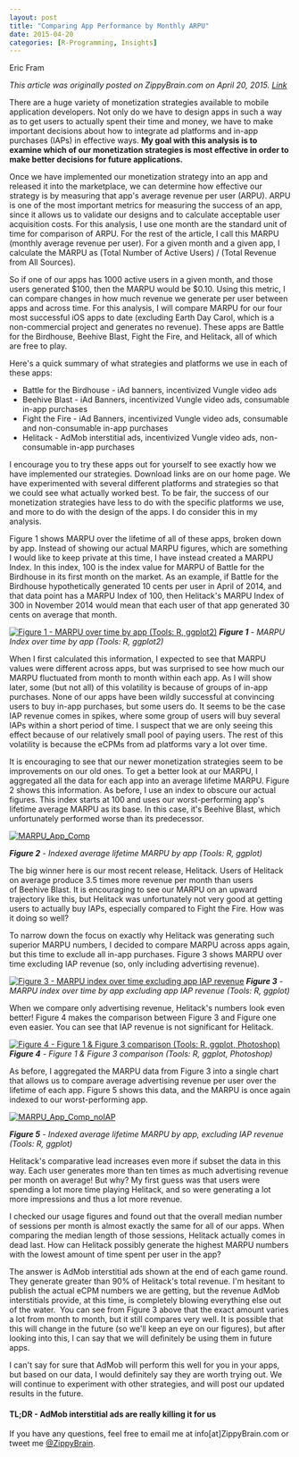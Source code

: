 ```yaml
---
layout: post
title: "Comparing App Performance by Monthly ARPU"
date: 2015-04-20
categories: [R-Programming, Insights]
---
```

Eric Fram  

<em>This article was originally posted on ZippyBrain.com on April 20, 2015. [Link](http://zippybrain.com/2015/04/comparing-app-performance-by-monthly-arpu/)</em>

There are a huge variety of monetization strategies available to mobile application developers. Not only do we have to design apps in such a way as to get users to actually spent their time and money, we have to make important decisions about how to integrate ad platforms and in-app purchases (IAPs) in effective ways. <strong>My goal with this analysis is to examine which of our monetization strategies is most effective in order to make better decisions for future applications. </strong>

Once we have implemented our monetization strategy into an app and released it into the marketplace, we can determine how effective our strategy is by measuring that app's average revenue per user (ARPU). ARPU is one of the most important metrics for measuring the success of an app, since it allows us to validate our designs and to calculate acceptable user acquisition costs. For this analysis, I use one month are the standard unit of time for comparison of ARPU. For the rest of the article, I call this MARPU (monthly average revenue per user). For a given month and a given app, I calculate the MARPU as (Total Number of Active Users) / (Total Revenue from All Sources).
<p style="text-align: left;">So if one of our apps has 1000 active users in a given month, and those users generated $100, then the MARPU would be $0.10. Using this metric, I can compare changes in how much revenue we generate per user between apps and across time. For this analysis, I will compare MARPU for our four most successful iOS apps to date (excluding Earth Day Carol, which is a non-commercial project and generates no revenue). These apps are Battle for the Birdhouse, Beehive Blast, Fight the Fire, and Helitack, all of which are free to play.</p>
<p style="text-align: left;">Here's a quick summary of what strategies and platforms we use in each of these apps:</p>

- Battle for the Birdhouse - iAd banners, incentivized Vungle video ads
- Beehive Blast - iAd Banners, incentivized Vungle video ads, consumable in-app purchases
- Fight the Fire - iAd Banners, incentivized Vungle video ads, consumable and non-consumable in-app purchases
- Helitack - AdMob interstitial ads, incentivized Vungle video ads, non-consumable in-app purchases

<p style="text-align: left;">I encourage you to try these apps out for yourself to see exactly how we have implemented our strategies. Download links are on our home page. We have experimented with several different platforms and strategies so that we could see what actually worked best. To be fair, the success of our monetization strategies have less to do with the specific platforms we use, and more to do with the design of the apps. I do consider this in my analysis.</p>
<p style="text-align: left;">Figure 1 shows MARPU over the lifetime of all of these apps, broken down by app. Instead of showing our actual MARPU figures, which are something I would like to keep private at this time, I have instead created a MARPU Index. In this index, 100 is the index value for MARPU of Battle for the Birdhouse in its first month on the market. As an example, if Battle for the Birdhouse hypothetically generated 10 cents per user in April of 2014, and that data point has a MARPU Index of 100, then Helitack's MARPU Index of 300 in November 2014 would mean that each user of that app generated 30 cents on average that month.</p>


<a href="http://zippybrain.com/wp-content/uploads/2018/04/MARPU_by_Time.png"><img class="size-full wp-image-1743" src="http://zippybrain.com/wp-content/uploads/2018/04/MARPU_by_Time.png" alt="Figure 1 - MARPU over time by app (Tools: R, ggplot2)" /></a> <em><strong>Figure 1</strong> - MARPU Index over time by app (Tools: R, ggplot2)</em>

When I first calculated this information, I expected to see that MARPU values were different across apps, but was surprised to see how much our MARPU fluctuated from month to month within each app. As I will show later, some (but not all) of this volatility is because of groups of in-app purchases. None of our apps have been wildly successful at convincing users to buy in-app purchases, but some users do. It seems to be the case IAP revenue comes in spikes, where some group of users will buy several IAPs within a short period of time. I suspect that we are only seeing this effect because of our relatively small pool of paying users. The rest of this volatility is because the eCPMs from ad platforms vary a lot over time.

It is encouraging to see that our newer monetization strategies seem to be improvements on our old ones. To get a better look at our MARPU, I aggregated all the data for each app into an average lifetime MARPU. Figure 2 shows this information. As before, I use an index to obscure our actual figures. This index starts at 100 and uses our worst-performing app's lifetime average MARPU as its base. In this case, it's Beehive Blast, which unfortunately performed worse than its predecessor.

<a href="http://zippybrain.com/wp-content/uploads/2018/04/MARPU_App_Comp.png"><img class="wp-image-1741 size-full" src="http://zippybrain.com/wp-content/uploads/2018/04/MARPU_App_Comp.png" alt="MARPU_App_Comp" /></a> 

<em><strong>Figure 2</strong> - Indexed average lifetime MARPU by app (Tools: R, ggplot)</em>

The big winner here is our most recent release, Helitack. Users of Helitack on average produce 3.5 times more revenue per month than users of Beehive Blast. It is encouraging to see our MARPU on an upward trajectory like this, but Helitack was unfortunately not very good at getting users to actually buy IAPs, especially compared to Fight the Fire. How was it doing so well?

To narrow down the focus on exactly why Helitack was generating such superior MARPU numbers, I decided to compare MARPU across apps again, but this time to exclude all in-app purchases. Figure 3 shows MARPU over time excluding IAP revenue (so, only including advertising revenue).

<a href="http://zippybrain.com/wp-content/uploads/2018/04/MARPU_by_Time_NoIAP.png"><img class="size-full wp-image-1744" src="http://zippybrain.com/wp-content/uploads/2018/04/MARPU_by_Time_NoIAP.png" alt="Figure 3 - MARPU index over time excluding app IAP revenue"  /></a> <em><strong>Figure 3</strong> - MARPU index over time by app excluding app IAP revenue (Tools: R, ggplot)</em>

When we compare only advertising revenue, Helitack's numbers look even better! Figure 4 makes the comparison between Figure 3 and Figure one even easier. You can see that IAP revenue is not significant for Helitack.

<a href="http://zippybrain.com/wp-content/uploads/2018/04/Animated_MARPU-Comps.gif"><img class="size-full wp-image-1745" src="http://zippybrain.com/wp-content/uploads/2018/04/Animated_MARPU-Comps.gif" alt="Figure 4 - Figure 1 &amp; Figure 3 comparison (Tools: R, ggplot, Photoshop)"  /></a> <em><strong>Figure 4</strong> - Figure 1 &amp; Figure 3 comparison (Tools: R, ggplot, Photoshop)</em>

As before, I aggregated the MARPU data from Figure 3 into a single chart that allows us to compare average advertising revenue per user over the lifetime of each app. Figure 5 shows this data, and the MARPU is once again indexed to our worst-performing app.

<a href="http://zippybrain.com/wp-content/uploads/2018/04/MARPU_App_Comp_noIAP.png"><img class="wp-image-1742 size-full" src="http://zippybrain.com/wp-content/uploads/2018/04/MARPU_App_Comp_noIAP.png" alt="MARPU_App_Comp_noIAP"  /></a> 

<em><strong>Figure 5</strong> - Indexed average lifetime MARPU by app, excluding IAP revenue (Tools: R, ggplot)</em>

Helitack's comparative lead increases even more if subset the data in this way. Each user generates more than ten times as much advertising revenue per month on average! But why? My first guess was that users were spending a lot more time playing Helitack, and so were generating a lot more impressions and thus a lot more revenue.

I checked our usage figures and found out that the overall median number of sessions per month is almost exactly the same for all of our apps. When comparing the median length of those sessions, Helitack actually comes in dead last. How can Helitack possibly generate the highest MARPU numbers with the lowest amount of time spent per user in the app?

The answer is AdMob interstitial ads shown at the end of each game round. They generate greater than 90% of Helitack's total revenue. I'm hesitant to publish the actual eCPM numbers we are getting, but the revenue AdMob interstitials provide, at this time, is completely blowing everything else out of the water.  You can see from Figure 3 above that the exact amount varies a lot from month to month, but it still compares very well. It is possible that this will change in the future (so we'll keep an eye on our figures), but after looking into this, I can say that we will definitely be using them in future apps.

I can't say for sure that AdMob will perform this well for you in your apps, but based on our data, I would definitely say they are worth trying out. We will continue to experiment with other strategies, and will post our updated results in the future.
<h4><strong>TL;DR - AdMob interstitial ads are really killing it for us</strong></h4>
If you have any questions, feel free to email me at info[at]ZippyBrain.com or tweet me <a href="https://twitter.com/ZippyBrain">@ZippyBrain</a>.